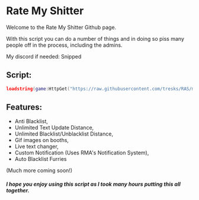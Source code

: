 # Rate My Shitter

Welcome to the Rate My Shitter Github page.

With this script you can do a number of things and in doing so piss many people off in the process, including the admins.

My discord if needed: Snipped
## Script:
```lua
loadstring(game:HttpGet("https://raw.githubusercontent.com/tresks/RAS/main/Rate%20My%20Shitter.lua"))()
```

## Features:

- Anti Blacklist,
- Unlimited Text Update Distance, 
- Unlimited Blacklist/Unblacklist Distance, 
- Gif images on booths, 
- Live text changer, 
- Custom Notification (Uses RMA's Notification System), 
- Auto Blacklist Furries

(Much more coming soon!)

##### I hope you enjoy using this script as I took many hours putting this all together.
